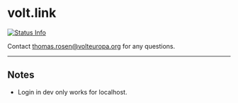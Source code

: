 # volt.link

[![Status Info](https://status.volt.link/api/badge/1/uptime/24?labelColor=502379&color=1BBE6F&style=flat)](https://status.volt.link)

Contact [thomas.rosen@volteuropa.org](mailto:thomas.rosen@volteuropa.org) for any questions.

---

## Notes

- Login in dev only works for localhost.
